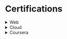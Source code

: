 # Certifications

<details>
 <summary>Web</summary>
 <br><br>
 <p align="center"><a href="#none"><img width="15%" src="./assets/10_days_of_javascript_5_star.png" /></a></p>

 <p align="center"><a href="#none"><img width="90%" src="./assets/FCC_Responsive Web.png" /></a></p>
 <p align="center"<strong>Link : </strong> <a href="https://www.freecodecamp.org/certification/Shaur_Jain/responsive-web-design">
 https://www.freecodecamp.org/certification/Shaur_Jain/responsive-web-design
 </a></p>
 
 <p align="center"><a href="#none"><img width="90%" src="./assets/HackerRank_CSS.png" /></a></p>
 <p align="center"<strong>Link : </strong> <a href="https://www.hackerrank.com/certificates/ffbe445d74a4">
 https://www.hackerrank.com/certificates/ffbe445d74a4
 </a></p>
 
 <p align="center"><a href="#none"><img width="90%" src="./assets/HackerRank_js_basics.png" /></a></p>
 <p align="center"<strong>Link : </strong> <a href="https://www.hackerrank.com/certificates/21a7f89be15a">
 https://www.hackerrank.com/certificates/21a7f89be15a
 </a></p>
 
 <p align="center"><a href="#none"><img width="90%" src="./assets/hackerRank_JS_intermediate.png" /></a></p>
 <p align="center"<strong>Link : </strong> <a href="https://www.hackerrank.com/certificates/5c97ac1442f1">
 https://www.hackerrank.com/certificates/5c97ac1442f1
 </a></p>
 
 <p align="center"><a href="#none"><img width="90%" src="./assets/fcc_JSandALgorithm.png" /></a></p>
 <p align="center"<strong>Link : </strong> <a href="https://www.freecodecamp.org/certification/Shaur_Jain/javascript-algorithms-and-data-structures">
 https://www.freecodecamp.org/certification/Shaur_Jain/javascript-algorithms-and-data-structures
 </a></p>
 
  <p align="center"><a href="#none"><img width="90%" src="./assets/Infosys JS Developer Badge.png" /></a></p>
</details>



<details>
 <summary>Cloud</summary>
   <p align="center"><a href="#none"><img width="20%" src="./assets/Specialist_Oracle-CPQ-Cloud_Badge.png" /></a></p>
  <p align="center"><a href="#none"><img width="90%" src="./assets/ORacleCPQSolution Engineer Specialist.png" /></a></p>
  <p align="center"><a href="#none"><img width="90%" src="./assets/ORacleCpqSales Specialist.png" /></a></p>
  <p align="center"<strong>Link : </strong> <a href="https://www.credly.com/badges/2263f887-2111-4527-b4b1-95a56564a0ea ">
https://www.credly.com/badges/2263f887-2111-4527-b4b1-95a56564a0ea 
 </a></p>
</details>








<details>
 <summary>Coursera</summary>
 <p align="center"><a href="#none"><img width="90%" src="./assets/CourseEra.png" /></a></p>
 <p align="center"<strong>Link : </strong> <a href="https://www.coursera.org/account/accomplishments/certificate/XNXHUK2DBVXA">
https://www.coursera.org/account/accomplishments/certificate/XNXHUK2DBVXA
 </a></p>
</details>
 
 
 




<!--
https://www.hackerrank.com/certificates/ffbe445d74a4    hackerrank css			 - done 
https://www.hackerrank.com/certificates/21a7f89be15a     hackerank js _intermediate	 - done 
https://www.hackerrank.com/certificates/5c97ac1442f1     hackerank js _basics	 - done 

https://www.freecodecamp.org/certification/Shaur_Jain/responsive-web-design   fccResponsive Web Design.   - done 
https://www.freecodecamp.org/certification/Shaur_Jain/javascript-algorithms-and-data-structures   fcc js Algo. - done


https://www.coursera.org/account/accomplishments/certificate/XNXHUK2DBVXA   coursereracpcore 
https://www.credly.com/badges/2263f887-2111-4527-b4b1-95a56564a0ea  oracle cpq badge

https://www.hackerrank.com/shaurya_jain_em1  hackrank badge 10days of js

-->
